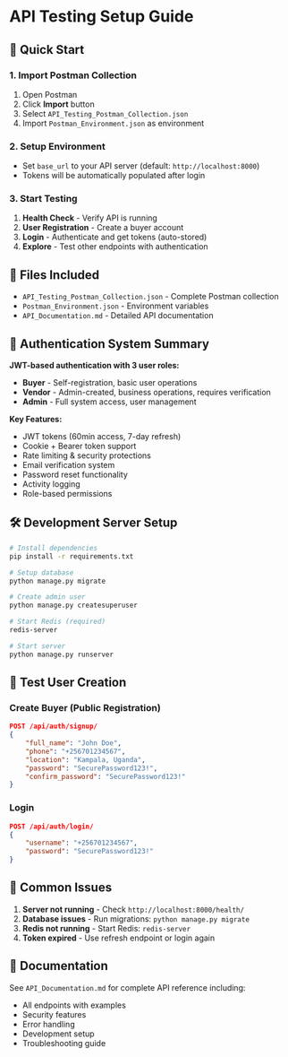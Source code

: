# API Testing Setup Guide

## 🚀 Quick Start

### 1. Import Postman Collection
1. Open Postman
2. Click **Import** button
3. Select `API_Testing_Postman_Collection.json`
4. Import `Postman_Environment.json` as environment

### 2. Setup Environment 
- Set `base_url` to your API server (default: `http://localhost:8000`)
- Tokens will be automatically populated after login

### 3. Start Testing
1. **Health Check** - Verify API is running
2. **User Registration** - Create a buyer account
3. **Login** - Authenticate and get tokens (auto-stored)
4. **Explore** - Test other endpoints with authentication

## 📁 Files Included

- `API_Testing_Postman_Collection.json` - Complete Postman collection
- `Postman_Environment.json` - Environment variables
- `API_Documentation.md` - Detailed API documentation

## 🔐 Authentication System Summary

**JWT-based authentication with 3 user roles:**
- **Buyer** - Self-registration, basic user operations
- **Vendor** - Admin-created, business operations, requires verification
- **Admin** - Full system access, user management

**Key Features:**
- JWT tokens (60min access, 7-day refresh)
- Cookie + Bearer token support
- Rate limiting & security protections
- Email verification system
- Password reset functionality
- Activity logging
- Role-based permissions

## 🛠 Development Server Setup

```bash
# Install dependencies
pip install -r requirements.txt

# Setup database
python manage.py migrate

# Create admin user
python manage.py createsuperuser

# Start Redis (required)
redis-server

# Start server
python manage.py runserver
```

## 📱 Test User Creation

### Create Buyer (Public Registration)
```json
POST /api/auth/signup/
{
    "full_name": "John Doe",
    "phone": "+256701234567", 
    "location": "Kampala, Uganda",
    "password": "SecurePassword123!",
    "confirm_password": "SecurePassword123!"
}
```

### Login
```json
POST /api/auth/login/
{
    "username": "+256701234567",
    "password": "SecurePassword123!"
}
```

## 🔧 Common Issues

1. **Server not running** - Check `http://localhost:8000/health/`
2. **Database issues** - Run migrations: `python manage.py migrate`
3. **Redis not running** - Start Redis: `redis-server` 
4. **Token expired** - Use refresh endpoint or login again

## 📖 Documentation

See `API_Documentation.md` for complete API reference including:
- All endpoints with examples
- Security features
- Error handling
- Development setup
- Troubleshooting guide
